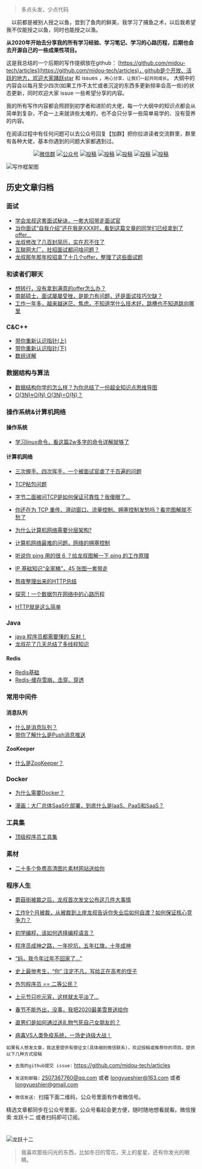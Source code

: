 >多点头发，少点代码

&emsp;以前都是被别人授之以鱼，尝到了鱼肉的鲜美，我学习了捕鱼之术，以后我希望我不仅能授之以鱼，同时也能授之以渔。

**从2020年开始去分享我的所有学习经验、学习笔记、学习的心路历程，后期也会去开源自己的一些成果性项目。**

这是我总结的一个后期的写作提纲放在github： [https://github.com/midou-tech/articles](https://github.com/midou-tech/articles)，github是个开放、活跃的地方，欢迎大家踊跃star 和 issues ，`用心分享，让我们一起共同成长`。 大纲中的内容会以每月至少四次(如果工作不太忙或者沉淀的东西多更新频率会高一些)的状态更新，同时欢迎大家 issue 一些希望分享的内容。

我的所有写作内容都会照顾到初学者和进阶的大佬，每一个大纲中的知识点都会从简单到复杂，不会一上来就讲些太难的，也不会只分享一些简单易学的、没有营养的内容。

在阅读过程中有任何问题可以去公众号回复【加群】把你拉进读者交流群里，群里有各种大佬，基本你遇到的问题大家都遇到过。

<p align="center">
  <a href="#微信"><img src="https://img.shields.io/badge/weChat-微信群-blue.svg" alt="微信群"></a>
  <a href="https://juejin.im/user/5dc66109e51d45543a6fc53d/posts"><img src="https://img.shields.io/badge/juejin-掘金-blue.svg" alt="公众号"></a>
  <a href="https://blog.csdn.net/qq_38646470"><img src="https://img.shields.io/badge/csdn-CSDN-red.svg" alt="投稿"></a>
  <a href="https://www.cnblogs.com/zhonglongbo/"><img src="https://img.shields.io/badge/cnblogs-博客园-important.svg" alt="投稿"></a>
  <a href="https://my.oschina.net/u/4269462?tab=popular"><img src="https://img.shields.io/badge/oschina-开源中国-green" alt="投稿"></a>
  <a href="https://www.jianshu.com/u/8cafb2cfb29d"><img src="https://img.shields.io/badge/jianshu-简书-critical" alt="投稿"></a>
  <a href="https://www.zhihu.com/people/zhong-long-bo-56-97/posts"><img src="https://img.shields.io/badge/zhihu-知乎-informational" alt="投稿"></a>
</p>



![写作框架图](https://tva1.sinaimg.cn/large/007S8ZIlly1gekzbtfwa9j30l10kln08.jpg)



## 历史文章归档

### 面试

- [学会龙叔这套面试秘诀，一套大招带走面试官](https://mp.weixin.qq.com/s/KWHVgiUYjxtGnZbhrWWz0g)
- [当你面试“自我介绍”还在我是XXX时，看到这篇文章的同学们已经拿到了offer...](https://mp.weixin.qq.com/s/veEprCLH63gSQymEaSAdYQ)
- [龙叔修改了几百封简历，实在忍不住了](https://mp.weixin.qq.com/s/4KxX2gr6LsAzQmOXddPgzA)
- [ 互联网大厂，社招面试都问啥问题？](https://mp.weixin.qq.com/s/cMuv2VyKHOG9-LzAfR25HA)
- [龙叔那年那年校招拿了十几个offer，整理了这些面试题](https://mp.weixin.qq.com/s/81CHjHuxcml0XhKdRx3IJg)



### 和读者们聊天

- [想转行，没有拿到满意的offer怎么办？](https://mp.weixin.qq.com/s/kYuytYm2EFuPYq3S0zdRlQ)
- [南邮硕士，面试屡屡受挫，是能力有问题，还是面试技巧欠缺？](https://mp.weixin.qq.com/s/kYuytYm2EFuPYq3S0zdRlQ)
- [工作一年多，越来越迷茫、焦虑，不知道学什么技术好，跳槽也不知道跳向哪里](https://mp.weixin.qq.com/s/kYuytYm2EFuPYq3S0zdRlQ)



### C&C++

- [带你重新认识指针(上)](https://mp.weixin.qq.com/s/tdyCTqH9WYMrS0HmRtVPng)
- [带你重新认识指针(下)](https://mp.weixin.qq.com/s/-C_PHEk0ZUf7JUN0Bd80rQ)
- [数组详解](https://mp.weixin.qq.com/s/JwUaBwRirnBfsdJst8Fuxg)



### 数据结构与算法

- [数据结构你学的怎么样？为你总结了一份超全知识点思维导图](https://mp.weixin.qq.com/s/4hPweZRWFZs7eUAHZzAqPw)
- [O(3N)≈O(N) O(3N)=O(N)？](https://mp.weixin.qq.com/s/ojpalODlcRK7R5Cr3b0fpw)



### 操作系统&计算机网络

#### 操作系统

- [学习linux命令，看这篇2w多字的命令详解就够了](https://mp.weixin.qq.com/s/nMTsD2y_drV971RxdE1a5g) 



#### 计算机网络

- [三次握手、四次挥手，一个被面试官虐了千百遍的问题](https://mp.weixin.qq.com/s/3CvKDlH99_vLJ9yjA5E_GQ)

- [TCP粘包问题](https://mp.weixin.qq.com/s/5oDim8z_xJhMKhHR9w-V3A)
- [字节二面被问TCP是如何保证可靠性？我傻眼了...](https://mp.weixin.qq.com/s/ZMR0niaGItfW7B9KCGMfGQ)
- [你还在为 TCP 重传、滑动窗口、流量控制、拥塞控制发愁吗？看完图解就不愁了](https://mp.weixin.qq.com/s/w41CRC79szZVUhdSp3lBHg)

- [为什么计算机网络需要分层架构?](https://mp.weixin.qq.com/s/5aQGwlKHkdTG4j9eMjr6pg)

- [计算机网络最难的问题，网络的拥塞控制](https://mp.weixin.qq.com/s/DSIYKt7qX6n0bMNrw5HA8g)

- [听说你 ping 用的很 6 ？给龙叔图解一下 ping 的工作原理](https://mp.weixin.qq.com/s/17X_xmiEhSR3_mXxJOPIHw)
- [IP 基础知识“全家桶”，45 张图一套带走](https://mp.weixin.qq.com/s/RkH1XRo5_g03cdV17XGuRQ)
- [熬夜整理出来的HTTP总结](https://mp.weixin.qq.com/s/YhJA_ot2ijLhjs5HQYOJJw)
- [探究！一个数据包在网络中的心路历程](https://mp.weixin.qq.com/s/gOavn4NwmDzmQXYX101qSQ)
- [HTTP就是这么简单](https://mp.weixin.qq.com/s/V0_fcjr9t-lyqy2qyg6MWw)



### Java

- [java 程序员都需要懂的 反射！](https://mp.weixin.qq.com/s/ZSCQUQpaRK2pwcTtn8oM4A)
- [龙叔花了几天总结了多线程知识](https://mp.weixin.qq.com/s/2WsndJudUBawBe6jghuM_Q)



#### Redis

- [Redis基础](https://mp.weixin.qq.com/s/OZRGLGk3MkdkwaNliITTUQ)
- [Redis-缓存雪崩、击穿、穿透](https://mp.weixin.qq.com/s/_sYgM2YrUKwt89XgKyiuCw)



### 常用中间件

#### 消息队列

- [什么是消息队列？](https://mp.weixin.qq.com/s/NuHIVl5SjQ0_v1EPKnT9Vw)
- [带你了解什么是Push消息推送](https://mp.weixin.qq.com/s/UZgVEL7nSeXGK2f-YnRfyQ)



#### ZooKeeper

- [什么是ZooKeeper？](https://mp.weixin.qq.com/s/og-6iqPUOluz6yDtlmtpoA)



### Docker

- [为什么需要Docker？](https://mp.weixin.qq.com/s/VvKNWSgePxNWMU66NcUy6w)

- [漫画：大厂总体SaaS化部署，到底什么是IaaS、PaaS和SaaS？](https://mp.weixin.qq.com/s/_KClOHJBOHeRVbIgestK1w)



### 工具集

- [顶级程序员工具集](https://mp.weixin.qq.com/s/Sel5ySSh0YJXdQ6KExQxyw)



### 素材

- [二十多个免费高清图片素材网站送给你](https://mp.weixin.qq.com/s/pcMWdKh9cFMS75sAxgCrWg)



### 程序人生

- [蘑菇街被裁之后，龙叔首次发文公布这几件大事情](https://mp.weixin.qq.com/s/b8Ktq5NiuSFfTq-GAJZRuw)
- [工作9个月被裁，从被裁到上岸龙叔告诉你失业后如何自渡？如何保证核心竞争力？](https://mp.weixin.qq.com/s/4vy5V1MQgwaN6ERUUsx7ng)

- [初学编程，该如何选择编程语言？](https://mp.weixin.qq.com/s/wTv67aYUHmrNGPWsWNbpBg)
- [程序员成神之路，一年挖坑，五年扛旗，十年成神](https://mp.weixin.qq.com/s/PNYa9ocj1hBYjIko-JGq_w)
- [“妈，我今年过年不回家了...”](https://mp.weixin.qq.com/s/CiAGpmLsiPxeE8CyeBU4gw)
- [史上最惨考生，“你” 注定不凡，写给正在高考的侄子](https://mp.weixin.qq.com/s/Ou59a5fhGslC6Z_6wz3O6w)
- [外包程序员 == 二等公民？](https://mp.weixin.qq.com/s/IUyk7zSXWH-REZXnkiq8kg)
- [上元节只吃元宵，这样就太平淡了...](https://mp.weixin.qq.com/s/P8YhFdgjXWPYfWO0UYJqhA)
- [春节不能外出，没事，我把2020最美雪景送给你](https://mp.weixin.qq.com/s/QJX2U8Go_WQ21icL2Mr1tA)
- [直男们是如何通过送礼物气死自己女朋友的？](https://mp.weixin.qq.com/s/3eUgj-IcVKQjIMX1rSGRuQ)
- [病毒VS人类免疫系统，一场史诗级大战！](https://mp.weixin.qq.com/s/M-VVsdJfeZo1CP1-BMg2_g)



`如果有人想发文章，我这里提供有偿征文(具体细则微信联系)，欢迎投稿或推荐你的项目。提供以下几种方式投稿`

- `去我的github提交 issue:` https://github.com/midou-tech/articles

- `发送到邮箱:` 2507367760@qq.com 或者 longyueshier@163.com  或者 longyueshier@gmail.com

- `微信发送: `扫描下面二维码，公众号里面有作者微信号。

精选文章都同步在公众号里面，公众号看起会更方便，随时随地想看就看。微信搜索 龙跃十二 或者扫码即可订阅。

# <a name="微信"></a>  <a name="公众号"></a>

![龙跃十二](https://tva1.sinaimg.cn/large/00831rSTly1gdjy2023y3j30p00dw0tn.jpg)

> 我喜欢那些闪光的东西，比如冬日的雪花，天上的星星，还有你发光的眼睛。